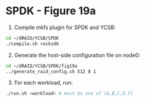 # SPDK - Figure 19a

1. Compile mkfs plugin for SPDK and YCSB:
```Bash
cd ~/dRAID/YCSB/SPDK
./compile.sh rocksdb
```

2. Generate the host-side configuration file on node0:
```Bash
cd ~/dRAID/YCSB/SPDK/fig19a
../generate_raid_config.sh 512 8 1
```

3. For each workload, run:
```Bash
./run.sh <workload> # must be one of [A,B,C,D,F]
```